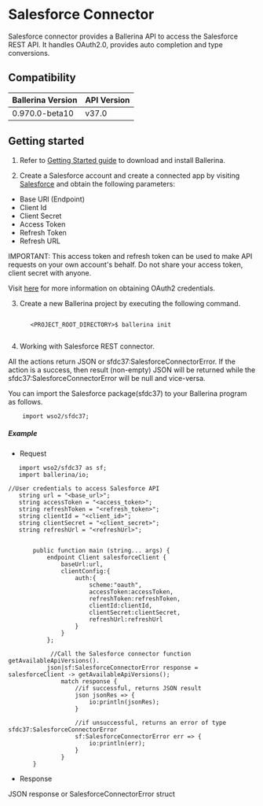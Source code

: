 # Salesforce Connector

Salesforce connector provides a Ballerina API to access the Salesforce REST API. 
It handles OAuth2.0, provides auto completion and type conversions.

## Compatibility

| Ballerina Version         | API Version |
| ------------------------- | ------------|
|   0.970.0-beta10          |   v37.0     |
 

## Getting started

1. Refer to [Getting Started guide](https://ballerina.io/learn/getting-started/) to download and install Ballerina.

2. Create a Salesforce account and create a connected app by visiting [Salesforce](https://www.salesforce.com) 
and obtain the following parameters:
* Base URl (Endpoint)
* Client Id
* Client Secret
* Access Token
* Refresh Token
* Refresh URL

IMPORTANT: This access token and refresh token can be used to make API requests on your own account's behalf. 
Do not share your access token, client secret with anyone.

Visit [here](https://help.salesforce.com/articleView?id=remoteaccess_authenticate_overview.htm) 
for more information on obtaining OAuth2 credentials.

3. Create a new Ballerina project by executing the following command.

   ```shell   
   
      <PROJECT_ROOT_DIRECTORY>$ ballerina init
      
   ```

4. Working with Salesforce REST connector.

All the actions return JSON or sfdc37:SalesforceConnectorError. If the action is a success, 
then result (non-empty) JSON will be returned while the sfdc37:SalesforceConnectorError will be null and vice-versa.

You can import the Salesforce package(sfdc37) to your Ballerina program as follows.
```ballerina
    import wso2/sfdc37;
```

##### Example
 * Request

 ```ballerina
    import wso2/sfdc37 as sf;
    import ballerina/io;
 
 //User credentials to access Salesforce API
    string url = "<base_url>";
    string accessToken = "<access_token>";
    string refreshToken = "<refresh_token>";
    string clientId = "<client_id>";
    string clientSecret = "<client_secret>";
    string refreshUrl = "<refreshUrl>";
 
 
        public function main (string... args) {
            endpoint Client salesforceClient {
                baseUrl:url,
                clientConfig:{
                    auth:{
                        scheme:"oauth",
                        accessToken:accessToken,
                        refreshToken:refreshToken,
                        clientId:clientId,
                        clientSecret:clientSecret,
                        refreshUrl:refreshUrl
                    }
                }
            };
        
             //Call the Salesforce connector function getAvailableApiVersions().
            json|sf:SalesforceConnectorError response = salesforceClient -> getAvailableApiVersions();
                match response {
                    //if successful, returns JSON result
                    json jsonRes => {
                        io:println(jsonRes);
                    }
            
                    //if unsuccessful, returns an error of type sfdc37:SalesforceConnectorError
                    sf:SalesforceConnectorError err => {
                        io:println(err);
                    }
                }
        }
```
* Response

JSON response or SalesforceConnectorError struct
